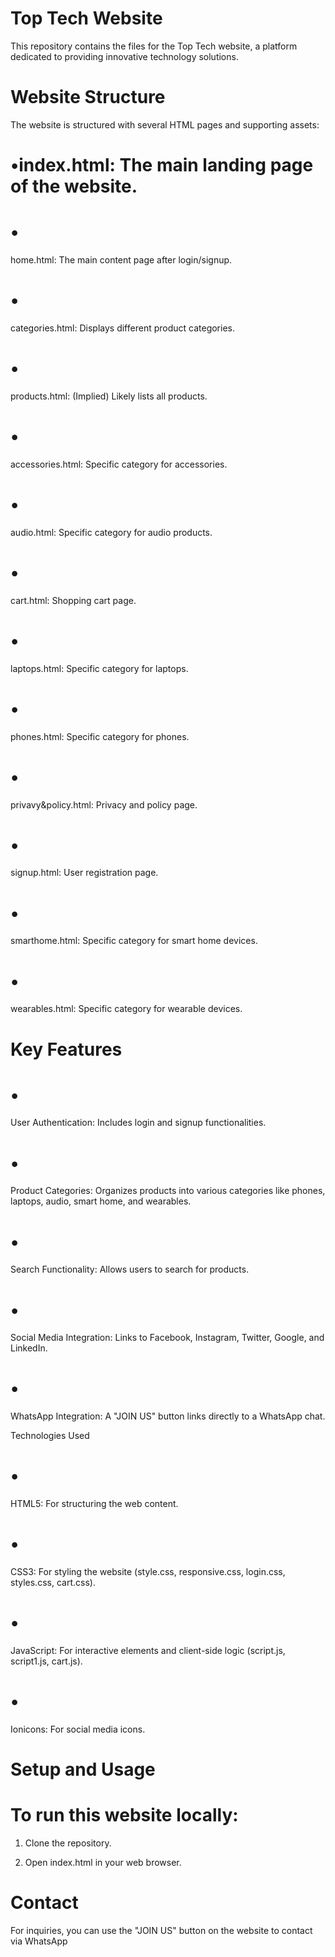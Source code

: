 # Top Tech Website

This repository contains the files for the Top Tech website, a platform dedicated to providing innovative technology solutions.

# Website Structure

The website is structured with several HTML pages and supporting assets:

# •index.html: The main landing page of the website.

# •

home.html: The main content page after login/signup.

# •

categories.html: Displays different product categories.

# •

products.html: (Implied) Likely lists all products.

# •

accessories.html: Specific category for accessories.

# •

audio.html: Specific category for audio products.

# •

cart.html: Shopping cart page.

# •

laptops.html: Specific category for laptops.

# •

phones.html: Specific category for phones.

# •

privavy&policy.html: Privacy and policy page.

# •

signup.html: User registration page.

# •

smarthome.html: Specific category for smart home devices.

# •

wearables.html: Specific category for wearable devices.

# Key Features

# •

User Authentication: Includes login and signup functionalities.

# •

Product Categories: Organizes products into various categories like phones, laptops, audio, smart home, and wearables.

# •

Search Functionality: Allows users to search for products.

# •

Social Media Integration: Links to Facebook, Instagram, Twitter, Google, and LinkedIn.

# •

WhatsApp Integration: A "JOIN US" button links directly to a WhatsApp chat.

Technologies Used

# •

HTML5: For structuring the web content.

# •

CSS3: For styling the website (style.css, responsive.css, login.css, styles.css, cart.css).

# •

JavaScript: For interactive elements and client-side logic (script.js, script1.js, cart.js).

# •

Ionicons: For social media icons.

# Setup and Usage

# To run this website locally:

1.  Clone the repository.

2.  Open index.html in your web browser.

# Contact

For inquiries, you can use the "JOIN US" button on the website to contact via WhatsApp
